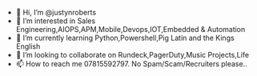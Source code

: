 - 👋 Hi, I’m @justynroberts
- 👀 I’m interested in Sales Engineering,AIOPS,APM,Mobile,Devops,IOT,Embedded & Automation
- 🌱 I’m currently learning Python,Powershell,Pig Latin and the Kings English
- 💞️ I’m looking to collaborate on Rundeck,PagerDuty,Music Projects,Life
- 📫 How to reach me 07815592797. No Spam/Scam/Recruiters please.. 

<!---
justynroberts/justynroberts is a ✨ special ✨ repository because its `README.md` (this file) appears on your GitHub profile.
You can click the Preview link to take a look at your changes.
--->
